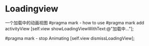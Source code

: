 # Loadingview
一个加载中的动画视图
#pragma mark - how to use
#pragma mark add activityView
    [self.view showLoadingViewWithText:@"加载中..."];
    
#pragma mark - stop Animating
    [self.view dismissLoadingView];
